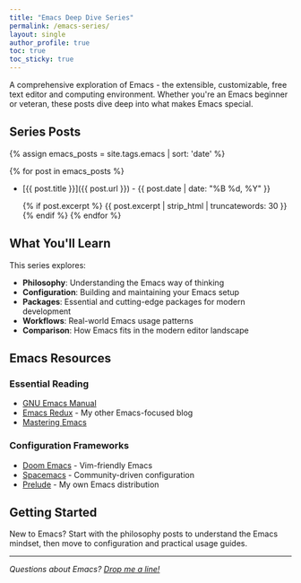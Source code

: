 ```yaml
---
title: "Emacs Deep Dive Series"
permalink: /emacs-series/
layout: single
author_profile: true
toc: true
toc_sticky: true
---
```


A comprehensive exploration of Emacs - the extensible, customizable, free text editor and computing environment. Whether you're an Emacs beginner or veteran, these posts dive deep into what makes Emacs special.

## Series Posts

{% assign emacs_posts = site.tags.emacs | sort: 'date' %}

{% for post in emacs_posts %}
- [{{ post.title }}]({{ post.url }}) - {{ post.date | date: "%B %d, %Y" }}
  
  {% if post.excerpt %}
  {{ post.excerpt | strip_html | truncatewords: 30 }}
  {% endif %}
{% endfor %}

## What You'll Learn

This series explores:

- **Philosophy**: Understanding the Emacs way of thinking
- **Configuration**: Building and maintaining your Emacs setup
- **Packages**: Essential and cutting-edge packages for modern development
- **Workflows**: Real-world Emacs usage patterns
- **Comparison**: How Emacs fits in the modern editor landscape

## Emacs Resources

### Essential Reading
- [GNU Emacs Manual](https://www.gnu.org/software/emacs/manual/)
- [Emacs Redux](https://emacsredux.com) - My other Emacs-focused blog
- [Mastering Emacs](https://www.masteringemacs.org/)

### Configuration Frameworks
- [Doom Emacs](https://github.com/doomemacs/doomemacs) - Vim-friendly Emacs
- [Spacemacs](https://www.spacemacs.org/) - Community-driven configuration
- [Prelude](https://github.com/bbatsov/prelude) - My own Emacs distribution

## Getting Started

New to Emacs? Start with the philosophy posts to understand the Emacs mindset, then move to configuration and practical usage guides.

---

*Questions about Emacs? [Drop me a line!](/contact/)* 